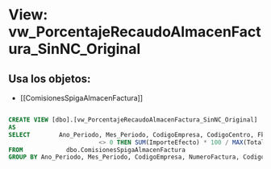 # View: vw_PorcentajeRecaudoAlmacenFactura_SinNC_Original

## Usa los objetos:
- [[ComisionesSpigaAlmacenFactura]]

```sql

CREATE VIEW [dbo].[vw_PorcentajeRecaudoAlmacenFactura_SinNC_Original]
AS
SELECT        Ano_Periodo, Mes_Periodo, CodigoEmpresa, CodigoCentro, FkSecciones, NumeroFactura, FechaFactura, MAX(TotalFactura) AS TotalFactura, SUM(ImporteEfecto) AS ImporteEfecto, CASE WHEN MAX(TotalFactura) 
                         <> 0 THEN SUM(ImporteEfecto) * 100 / MAX(TotalFactura) ELSE 0 END AS PorcentajeRecaudo
FROM            dbo.ComisionesSpigaAlmacenFactura
GROUP BY Ano_Periodo, Mes_Periodo, CodigoEmpresa, NumeroFactura, CodigoCentro, FkSecciones, FechaFactura


```
